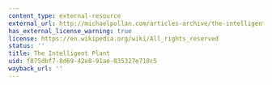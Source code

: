 ```yaml
---
content_type: external-resource
external_url: http://michaelpollan.com/articles-archive/the-intelligent-plant/
has_external_license_warning: true
license: https://en.wikipedia.org/wiki/All_rights_reserved
status: ''
title: The Intelligent Plant
uid: f875dbf7-8d69-42e8-91ae-835327e718c5
wayback_url: ''
---
```

